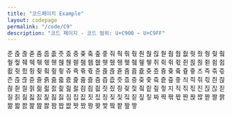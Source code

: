 ```yaml
---
title: "코드페이지 Example"
layout: codepage
permalink: "/code/C9"
description: "코드 페이지 - 코드 범위: U+C900 ~ U+C9FF"
---
```


<span class="character">준</span>
<span class="character">줁</span>
<span class="character">줂</span>
<span class="character">줃</span>
<span class="code tofu"></span>
<span class="code tofu"></span>
<span class="code tofu"></span>
<span class="code tofu"></span>
<span class="code tofu"></span>
<span class="code tofu"></span>
<span class="code tofu"></span>
<span class="code tofu"></span>
<span class="character">줌</span>
<span class="character">줍</span>
<span class="character">줎</span>
<span class="character">줏</span>
<span class="character">줐</span>
<span class="character">중</span>
<span class="character">줒</span>
<span class="code tofu"></span>
<span class="character">줔</span>
<span class="code tofu"></span>
<span class="character">줖</span>
<span class="character">줗</span>
<span class="character">줘</span>
<span class="character">줙</span>
<span class="character">줚</span>
<span class="character">줛</span>
<span class="character">줜</span>
<span class="character">줝</span>
<span class="character">줞</span>
<span class="character">줟</span>
<span class="code tofu"></span>
<span class="code tofu"></span>
<span class="code tofu"></span>
<span class="code tofu"></span>
<span class="code tofu"></span>
<span class="code tofu"></span>
<span class="code tofu"></span>
<span class="code tofu"></span>
<span class="character">줨</span>
<span class="character">줩</span>
<span class="character">줪</span>
<span class="character">줫</span>
<span class="character">줬</span>
<span class="character">줭</span>
<span class="character">줮</span>
<span class="code tofu"></span>
<span class="character">줰</span>
<span class="code tofu"></span>
<span class="character">줲</span>
<span class="character">줳</span>
<span class="character">줴</span>
<span class="character">줵</span>
<span class="character">줶</span>
<span class="character">줷</span>
<span class="character">줸</span>
<span class="character">줹</span>
<span class="character">줺</span>
<span class="character">줻</span>
<span class="code tofu"></span>
<span class="code tofu"></span>
<span class="code tofu"></span>
<span class="code tofu"></span>
<span class="code tofu"></span>
<span class="code tofu"></span>
<span class="code tofu"></span>
<span class="code tofu"></span>
<span class="character">쥄</span>
<span class="character">쥅</span>
<span class="character">쥆</span>
<span class="character">쥇</span>
<span class="character">쥈</span>
<span class="character">쥉</span>
<span class="character">쥊</span>
<span class="code tofu"></span>
<span class="character">쥌</span>
<span class="code tofu"></span>
<span class="character">쥎</span>
<span class="character">쥏</span>
<span class="character">쥐</span>
<span class="character">쥑</span>
<span class="character">쥒</span>
<span class="character">쥓</span>
<span class="character">쥔</span>
<span class="character">쥕</span>
<span class="character">쥖</span>
<span class="character">쥗</span>
<span class="code tofu"></span>
<span class="code tofu"></span>
<span class="code tofu"></span>
<span class="code tofu"></span>
<span class="code tofu"></span>
<span class="code tofu"></span>
<span class="code tofu"></span>
<span class="code tofu"></span>
<span class="character">쥠</span>
<span class="character">쥡</span>
<span class="character">쥢</span>
<span class="character">쥣</span>
<span class="character">쥤</span>
<span class="character">쥥</span>
<span class="character">쥦</span>
<span class="code tofu"></span>
<span class="character">쥨</span>
<span class="code tofu"></span>
<span class="character">쥪</span>
<span class="character">쥫</span>
<span class="character">쥬</span>
<span class="character">쥭</span>
<span class="character">쥮</span>
<span class="character">쥯</span>
<span class="character">쥰</span>
<span class="character">쥱</span>
<span class="character">쥲</span>
<span class="character">쥳</span>
<span class="code tofu"></span>
<span class="code tofu"></span>
<span class="code tofu"></span>
<span class="code tofu"></span>
<span class="code tofu"></span>
<span class="code tofu"></span>
<span class="code tofu"></span>
<span class="code tofu"></span>
<span class="character">쥼</span>
<span class="character">쥽</span>
<span class="character">쥾</span>
<span class="character">쥿</span>
<span class="character">즀</span>
<span class="character">즁</span>
<span class="character">즂</span>
<span class="code tofu"></span>
<span class="character">즄</span>
<span class="code tofu"></span>
<span class="character">즆</span>
<span class="character">즇</span>
<span class="character">즈</span>
<span class="character">즉</span>
<span class="character">즊</span>
<span class="character">즋</span>
<span class="character">즌</span>
<span class="character">즍</span>
<span class="character">즎</span>
<span class="character">즏</span>
<span class="character">즐</span>
<span class="character">즑</span>
<span class="character">즒</span>
<span class="character">즓</span>
<span class="character">즔</span>
<span class="character">즕</span>
<span class="character">즖</span>
<span class="character">즗</span>
<span class="character">즘</span>
<span class="character">즙</span>
<span class="character">즚</span>
<span class="character">즛</span>
<span class="character">즜</span>
<span class="character">증</span>
<span class="character">즞</span>
<span class="character">즟</span>
<span class="character">즠</span>
<span class="character">즡</span>
<span class="character">즢</span>
<span class="character">즣</span>
<span class="character">즤</span>
<span class="character">즥</span>
<span class="character">즦</span>
<span class="character">즧</span>
<span class="character">즨</span>
<span class="character">즩</span>
<span class="character">즪</span>
<span class="character">즫</span>
<span class="character">즬</span>
<span class="character">즭</span>
<span class="character">즮</span>
<span class="character">즯</span>
<span class="character">즰</span>
<span class="character">즱</span>
<span class="character">즲</span>
<span class="character">즳</span>
<span class="character">즴</span>
<span class="character">즵</span>
<span class="character">즶</span>
<span class="character">즷</span>
<span class="character">즸</span>
<span class="character">즹</span>
<span class="character">즺</span>
<span class="character">즻</span>
<span class="character">즼</span>
<span class="character">즽</span>
<span class="character">즾</span>
<span class="character">즿</span>
<span class="character">지</span>
<span class="character">직</span>
<span class="character">짂</span>
<span class="character">짃</span>
<span class="character">진</span>
<span class="character">짅</span>
<span class="character">짆</span>
<span class="character">짇</span>
<span class="character">질</span>
<span class="character">짉</span>
<span class="character">짊</span>
<span class="character">짋</span>
<span class="character">짌</span>
<span class="character">짍</span>
<span class="character">짎</span>
<span class="character">짏</span>
<span class="character">짐</span>
<span class="character">집</span>
<span class="character">짒</span>
<span class="character">짓</span>
<span class="character">짔</span>
<span class="character">징</span>
<span class="character">짖</span>
<span class="character">짗</span>
<span class="character">짘</span>
<span class="character">짙</span>
<span class="character">짚</span>
<span class="character">짛</span>
<span class="character">짜</span>
<span class="character">짝</span>
<span class="character">짞</span>
<span class="character">짟</span>
<span class="character">짠</span>
<span class="character">짡</span>
<span class="character">짢</span>
<span class="character">짣</span>
<span class="character">짤</span>
<span class="character">짥</span>
<span class="character">짦</span>
<span class="character">짧</span>
<span class="character">짨</span>
<span class="character">짩</span>
<span class="character">짪</span>
<span class="character">짫</span>
<span class="character">짬</span>
<span class="character">짭</span>
<span class="character">짮</span>
<span class="character">짯</span>
<span class="character">짰</span>
<span class="character">짱</span>
<span class="character">짲</span>
<span class="character">짳</span>
<span class="character">짴</span>
<span class="character">짵</span>
<span class="character">짶</span>
<span class="character">짷</span>
<span class="code tofu"></span>
<span class="code tofu"></span>
<span class="code tofu"></span>
<span class="code tofu"></span>
<span class="code tofu"></span>
<span class="code tofu"></span>
<span class="code tofu"></span>
<span class="code tofu"></span>
